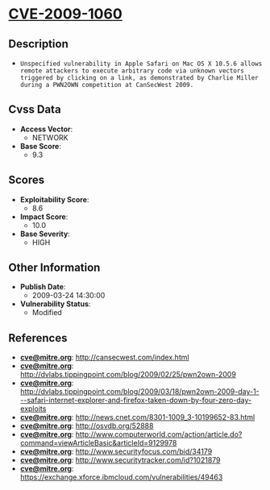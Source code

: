 
# [CVE-2009-1060](https://cve.mitre.org/cgi-bin/cvename.cgi?name=CVE-2009-1060)

## Description

- `Unspecified vulnerability in Apple Safari on Mac OS X 10.5.6 allows remote attackers to execute arbitrary code via unknown vectors triggered by clicking on a link, as demonstrated by Charlie Miller during a PWN2OWN competition at CanSecWest 2009.`

## Cvss Data

- **Access Vector**:
  - NETWORK
- **Base Score**:
  - 9.3

## Scores

- **Exploitability Score**:
  - 8.6
- **Impact Score**:
  - 10.0
- **Base Severity**:
  - HIGH

## Other Information

- **Publish Date**:
  - 2009-03-24 14:30:00
- **Vulnerability Status**:
  - Modified

## References

- **cve@mitre.org**: http://cansecwest.com/index.html
- **cve@mitre.org**: http://dvlabs.tippingpoint.com/blog/2009/02/25/pwn2own-2009
- **cve@mitre.org**: http://dvlabs.tippingpoint.com/blog/2009/03/18/pwn2own-2009-day-1---safari-internet-explorer-and-firefox-taken-down-by-four-zero-day-exploits
- **cve@mitre.org**: http://news.cnet.com/8301-1009_3-10199652-83.html
- **cve@mitre.org**: http://osvdb.org/52888
- **cve@mitre.org**: http://www.computerworld.com/action/article.do?command=viewArticleBasic&articleId=9129978
- **cve@mitre.org**: http://www.securityfocus.com/bid/34179
- **cve@mitre.org**: http://www.securitytracker.com/id?1021879
- **cve@mitre.org**: https://exchange.xforce.ibmcloud.com/vulnerabilities/49463
